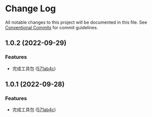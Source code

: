 # Change Log

All notable changes to this project will be documented in this file.
See [Conventional Commits](https://conventionalcommits.org) for commit guidelines.

## 1.0.2 (2022-09-29)


### Features

* 完成工具包 ([571ab4c](https://github.com/fuxiang123/test-learn/commit/571ab4c1fe311b5f90e0912822f678d67d71ee58))






## 1.0.1 (2022-09-28)

### Features

- 完成工具包 ([571ab4c](https://github.com/fuxiang123/test-learn/commit/571ab4c1fe311b5f90e0912822f678d67d71ee58))
